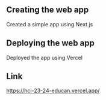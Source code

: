 ## Creating the web app
Created a simple app using Next.js

## Deploying the web app
Deployed the app using Vercel

## Link
https://hci-23-24-educan.vercel.app/